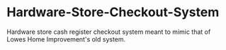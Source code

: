 # Hardware-Store-Checkout-System
Hardware store cash register checkout system meant to mimic that of Lowes Home Improvement's old system.
